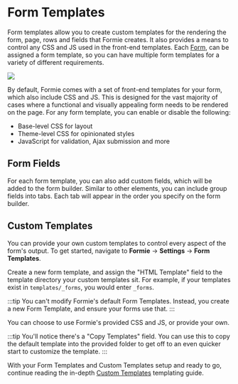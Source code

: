 # Form Templates
Form templates allow you to create custom templates for the rendering the form, page, rows and fields that Formie creates. It also provides a means to control any CSS and JS used in the front-end templates. Each [Form](docs:developers/form), can be assigned a form template, so you can have multiple form templates for a variety of different requirements.

<img src="https://verbb.imgix.net/plugins/formie/formie-templates.png" />

By default, Formie comes with a set of front-end templates for your form, which also include CSS and JS. This is designed for the vast majority of cases where a functional and visually appealing form needs to be rendered on the page. For any form template, you can enable or disable the following:

- Base-level CSS for layout
- Theme-level CSS for opinionated styles
- JavaScript for validation, Ajax submission and more

## Form Fields
For each form template, you can also add custom fields, which will be added to the form builder. Similar to other elements, you can include group fields into tabs. Each tab will appear in the order you specify on the form builder.


## Custom Templates
You can provide your own custom templates to control every aspect of the form's output. To get started, navigate to **Formie** → **Settings** → **Form Templates**.

Create a new form template, and assign the "HTML Template" field to the template directory your custom templates sit. For example, if your templates exist in `templates/_forms`, you would enter `_forms`.

:::tip
You can't modify Formie's default Form Templates. Instead, you create a new Form Template, and ensure your forms use that.
:::

You can choose to use Formie's provided CSS and JS, or provide your own.

:::tip
You'll notice there's a "Copy Templates" field. You can use this to copy the default template into the provided folder to get off to an even quicker start to customize the template.
:::

With your Form Templates and Custom Templates setup and ready to go, continue reading the in-depth [Custom Templates](docs:theming/template-overrides) templating guide.

